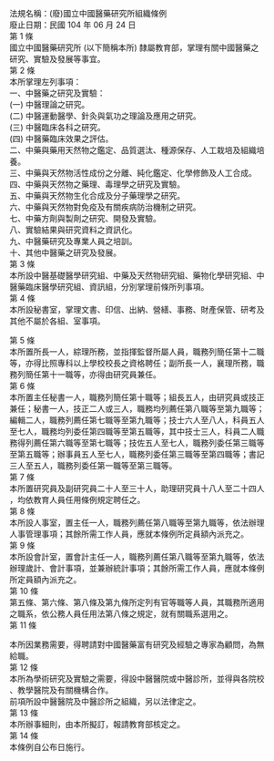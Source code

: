 法規名稱：(廢)國立中國醫藥研究所組織條例  
廢止日期：民國 104 年 06 月 24 日  
第 1 條  
國立中國醫藥研究所 (以下簡稱本所) 隸屬教育部，掌理有關中國醫藥之  
研究、實驗及發展等事宜。  
第 2 條  
本所掌理左列事項：  
一、中醫藥之研究及實驗：  
(一) 中醫理論之研究。  
(二) 中醫運動醫學、針灸與氣功之理論及應用之研究。  
(三) 中醫臨床各科之研究。  
(四) 中醫藥臨床效果之評估。  
二、中藥與藥用天然物之鑑定、品質選汰、種源保存、人工栽培及組織培  
養。  
三、中藥與天然物活性成份之分離、純化鑑定、化學修飾及人工合成。  
四、中藥與天然物之藥理、毒理學之研究及實驗。  
五、中藥與天然物生化合成及分子藥理學之研究。  
六、中藥與天然物對免疫及有關疾病防治機制之研究。  
七、中藥方劑與製劑之研究、開發及實驗。  
八、實驗結果與研究資料之資訊化。  
九、中醫藥研究及專業人員之培訓。  
十、其他中醫藥之研究及發展。  
第 3 條  
本所設中醫基礎醫學研究組、中藥及天然物研究組、藥物化學研究組、中  
醫藥臨床醫學研究組、資訊組，分別掌理前條所列事項。  
第 4 條  
本所設秘書室，掌理文書、印信、出納、營繕、事務、財產保管、研考及  
其他不屬於各組、室事項。  


第 5 條  
本所置所長一人，綜理所務，並指揮監督所屬人員，職務列簡任第十二職  
等，亦得比照專科以上學校校長之資格聘任；副所長一人，襄理所務，職  
務列簡任第十一職等，亦得由研究員兼任。  
第 6 條  
本所置主任秘書一人，職務列簡任第十職等；組長五人，由研究員或技正  
兼任；秘書一人，技正二人或三人，職務均列薦任第八職等至第九職等；  
編輯二人，職務列薦任第七職等至第九職等；技士六人至八人，科員五人  
至七人，職務均列委任第四職等至第五職等，其中技士三人，科員二人職  
務得列薦任第六職等至第七職等；技佐五人至七人，職務列委任第三職等  
至第五職等；辦事員五人至七人，職務列委任第三職等至第四職等；書記  
三人至五人，職務列委任第一職等至第三職等。  
第 7 條  
本所置研究員及副研究員二十人至三十人，助理研究員十八人至二十四人  
，均依教育人員任用條例規定聘任之。  
第 8 條  
本所設人事室，置主任一人，職務列薦任第八職等至第九職等，依法辦理  
人事管理事項；其餘所需工作人員，應就本條例所定員額內派充之。  
第 9 條  
本所設會計室，置會計主任一人，職務列薦任第八職等至第九職等，依法  
辦理歲計、會計事項，並兼辦統計事項；其餘所需工作人員，應就本條例  
所定員額內派充之。  
第 10 條  
第五條、第六條、第八條及第九條所定列有官等職等人員，其職務所適用  
之職系，依公務人員任用法第八條之規定，就有關職系選用之。  
第 11 條  


本所因業務需要，得聘請對中國醫藥富有研究及經驗之專家為顧問，為無  
給職。  
第 12 條  
本所為學術研究及實驗之需要，得設中醫醫院或中醫診所，並得與各院校  
、教學醫院及有關機構合作。  
前項所設中醫醫院及中醫診所之組織，另以法律定之。  
第 13 條  
本所辦事細則，由本所擬訂，報請教育部核定之。  
第 14 條  
本條例自公布日施行。  


